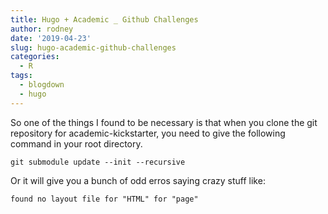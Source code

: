 ```yaml
---
title: Hugo + Academic _ Github Challenges
author: rodney
date: '2019-04-23'
slug: hugo-academic-github-challenges
categories:
  - R
tags:
  - blogdown
  - hugo
---
```


So one of the things I found to be necessary is that when you clone the git repository for academic-kickstarter, you need to give the following command in your root directory.

```
git submodule update --init --recursive
```

Or it will give you a bunch of odd erros saying crazy stuff like:

```
found no layout file for "HTML" for "page"
```
